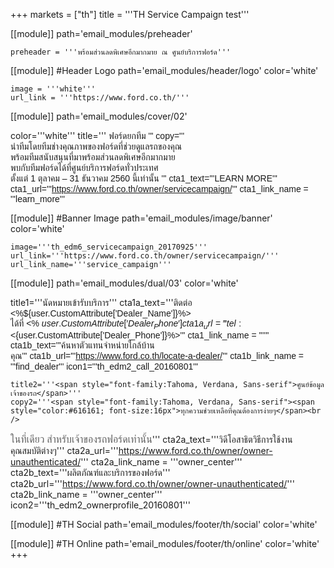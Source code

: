 +++
markets = ["th"]
title = '''TH Service Campaign test'''

[[module]]
path='email_modules/preheader'


	preheader = '''พร้อมส่วนลดพิเศษอีกมากมาย ณ ศูนย์บริการฟอร์ด'''

[[module]] #Header Logo
path='email_modules/header/logo'
color='white'

	image = '''white'''
	url_link = '''https://www.ford.co.th/'''

[[module]]
path='email_modules/cover/02'

color='''white'''
title='''<span style="font-family:Tahoma, Verdana, Sans-serif">
						<span style="white-space:nowrap;">ฟอร์ดยกทีม</span>
						'''
copy='''
<span style="font-family:Tahoma, Verdana, Sans-serif">
						<span style="white-space:nowrap;">นำทีมโดยทีมช่างคุณภาพของฟอร์ดที่ช่วยดูแลรถของคุณ</span>
                        <br />
						<span style="white-space:nowrap;">พร้อมทีมสนับสนุนที่มาพร้อมส่วนลดพิเศษอีกมากมาย</span> 
                        <br />
						<span style="white-space:nowrap;">พบกับทีมฟอร์ดได้ที่ศูนย์บริการฟอร์ดทั่วประเทศ</span> 
                        <br />
						<span style="white-space:nowrap;">ตั้งแต่ 1 ตุลาคม – 31 ธันวาคม 2560 นี้เท่านั้น</span>
                        '''
cta1_text='''<span style="font-family:Tahoma, Verdana, Sans-serif">LEARN MORE</span>'''
cta1_url='''https://www.ford.co.th/owner/servicecampaign/'''
cta1_link_name = '''learn_more'''

[[module]] #Banner Image
path='email_modules/image/banner'
color='white'

	image='''th_edm6_servicecampaign_20170925'''
	url_link='''https://www.ford.co.th/owner/servicecampaign/'''
	url_link_name='''service_campaign'''

[[module]]
path='email_modules/dual/03'
color='white'

title1='''<span style="font-family:Tahoma, Verdana, Sans-serif">นัดหมายเข้ารับบริการ</span>'''
	cta1a_text='''<span style="font-family:Tahoma, Verdana, Sans-serif">ติดต่อ <%${user.CustomAttribute['Dealer_Name']}%><br />ได้ที่ <% ${user.CustomAttribute['Dealer_Phone']} %></span>'''
	cta1a_url='''tel:<%${user.CustomAttribute['Dealer_Phone']}%>'''
	cta1_link_name = ''''''
	cta1b_text='''<span style="font-family:Tahoma, Verdana, Sans-serif">ค้นหาตัวแทนจำหน่ายใกล้บ้าน<br />คุณ</span>'''
	cta1b_url='''https://www.ford.co.th/locate-a-dealer/'''
	cta1b_link_name = '''find_dealer'''
	icon1='''th_edm2_call_20160801'''

	title2='''<span style="font-family:Tahoma, Verdana, Sans-serif">ศูนย์ข้อมูลเจ้าของรถ</span>'''
	copy2='''<span style="font-family:Tahoma, Verdana, Sans-serif"><span style="color:#616161; font-size:16px">ทุกความช่วยเหลือที่คุณต้องการง่ายๆ</span><br /> 
<span style="color:#616161; font-size:16px">ในที่เดียว</span> 
<span style="white-space:nowrap; color:#616161; font-size:16px"> สำหรับเจ้าของรถฟอร์ดเท่านั้น</span></span>'''
cta2a_text='''<span style="font-family:Tahoma, Verdana, Sans-serif">วิดีโอสาธิตวิธีการใช้งาน<br />คุณสมบัติต่างๆ</span>'''
	cta2a_url='''https://www.ford.co.th/owner/owner-unauthenticated/'''
	cta2a_link_name = '''owner_center'''
	cta2b_text='''<span style="font-family:Tahoma, Verdana, Sans-serif">ผลิตภัณฑ์และบริการของฟอร์ด</span>'''
	cta2b_url='''https://www.ford.co.th/owner/owner-unauthenticated/'''
	cta2b_link_name = '''owner_center'''
	icon2='''th_edm2_ownerprofile_20160801'''

[[module]] #TH Social
path='email_modules/footer/th/social'
color='white'

[[module]] #TH Online
path='email_modules/footer/th/online'
color='white'
+++